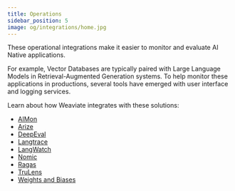 ```yaml
---
title: Operations
sidebar_position: 5
image: og/integrations/home.jpg
---
```


These operational integrations make it easier to monitor and evaluate AI Native applications. 

For example, Vector Databases are typically paired with Large Language Models in Retrieval-Augmented Generation systems. To help monitor these applications in productions, several tools have emerged with user interface and logging services.

Learn about how Weaviate integrates with these solutions:
* [AIMon](/developers/integrations/operations/aimon/)
* [Arize](/developers/integrations/operations/arize/)
* [DeepEval](/developers/integrations/operations/deepeval/)
* [Langtrace](/developers/integrations/operations/langtrace/)
* [LangWatch](/developers/integrations/operations/langwatch)
* [Nomic](/developers/integrations/operations/nomic/)
* [Ragas](/developers/integrations/operations/ragas/)
* [TruLens](/developers/integrations/operations/trulens/)
* [Weights and Biases](/developers/integrations/operations/wandb/)

